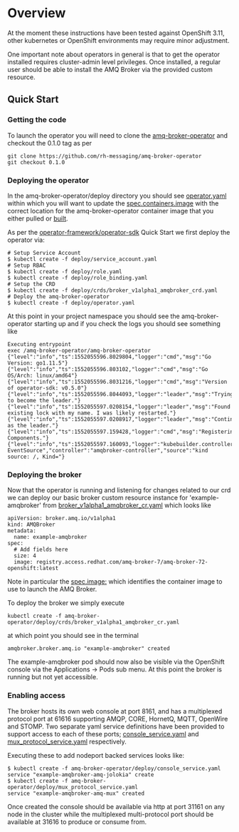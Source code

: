 # Overview

At the moment these instructions have been tested against OpenShift 3.11,
other kubernetes or OpenShift environments may require minor adjustment.

One important note about operators in general is that to get the operator
installed requires cluster-admin level privileges. Once installed, a regular
user should be able to install the AMQ Broker via the provided custom
resource.

## Quick Start

### Getting the code

To launch the operator you will need to clone the [amq-broker-operator](https://github.com/rh-messaging/amq-broker-operator)
and checkout the 0.1.0 tag as per

```$xslt
git clone https://github.com/rh-messaging/amq-broker-operator
git checkout 0.1.0
```

### Deploying the operator

In the amq-broker-operator/deploy directory you should see [operator.yaml](https://github.com/rh-messaging/amq-broker-operator/blob/master/deploy/operator.yaml)
within which you will want to update the [spec.containers.image](https://github.com/rh-messaging/amq-broker-operator/blob/master/deploy/operator.yaml#L18-L19)
with the correct location for the amq-broker-operator container image that you either pulled or [built](building.md).

As per the [operator-framework/operator-sdk](https://github.com/operator-framework/operator-sdk) Quick Start we first
deploy the operator via:

```$xslt
# Setup Service Account
$ kubectl create -f deploy/service_account.yaml
# Setup RBAC
$ kubectl create -f deploy/role.yaml
$ kubectl create -f deploy/role_binding.yaml
# Setup the CRD
$ kubectl create -f deploy/crds/broker_v1alpha1_amqbroker_crd.yaml
# Deploy the amq-broker-operator
$ kubectl create -f deploy/operator.yaml
```

At this point in your project namespace you should see the amq-broker-operator
starting up and if you check the logs you should see something like

```$xslt
Executing entrypoint
exec /amq-broker-operator/amq-broker-operator
{"level":"info","ts":1552055596.8029804,"logger":"cmd","msg":"Go Version: go1.11.5"}
{"level":"info","ts":1552055596.803102,"logger":"cmd","msg":"Go OS/Arch: linux/amd64"}
{"level":"info","ts":1552055596.8031216,"logger":"cmd","msg":"Version of operator-sdk: v0.5.0"}
{"level":"info","ts":1552055596.8044093,"logger":"leader","msg":"Trying to become the leader."}
{"level":"info","ts":1552055597.0208154,"logger":"leader","msg":"Found existing lock with my name. I was likely restarted."}
{"level":"info","ts":1552055597.0208917,"logger":"leader","msg":"Continuing as the leader."}
{"level":"info","ts":1552055597.159428,"logger":"cmd","msg":"Registering Components."}
{"level":"info","ts":1552055597.160093,"logger":"kubebuilder.controller","msg":"Starting EventSource","controller":"amqbroker-controller","source":"kind source: /, Kind="}
```

### Deploying the broker

Now that the operator is running and listening for changes related to our crd we can deploy our basic broker custom
resource instance for 'example-amqbroker' from [broker_v1alpha1_amqbroker_cr.yaml](https://github.com/rh-messaging/amq-broker-operator/blob/master/deploy/crds/broker_v1alpha1_amqbroker_cr.yaml)
which looks like

```$xslt
apiVersion: broker.amq.io/v1alpha1
kind: AMQBroker
metadata:
  name: example-amqbroker
spec:
  # Add fields here
  size: 4
  image: registry.access.redhat.com/amq-broker-7/amq-broker-72-openshift:latest
```  

Note in particular the [spec.image:](https://github.com/rh-messaging/amq-broker-operator/blob/master/deploy/crds/broker_v1alpha1_amqbroker_cr.yaml#L8)
which identifies the container image to use to launch the AMQ Broker.

To deploy the broker we simply execute

```$xslt
kubectl create -f amq-broker-operator/deploy/crds/broker_v1alpha1_amqbroker_cr.yaml
```

at which point you should see in the terminal

```$xslt
amqbroker.broker.amq.io "example-amqbroker" created
```
 
The example-amqbroker pod should now also be visible via the OpenShift console via the Applications -> Pods sub menu. At
this point the broker is running but not yet accessible.
 
### Enabling access

The broker hosts its own web console at port 8161, and has a multiplexed protocol port at 61616 supporting 
AMQP, CORE, HornetQ, MQTT, OpenWire and STOMP. Two separate yaml service definitions have been provided to
support access to each of these ports; [console_service.yaml](https://github.com/rh-messaging/amq-broker-operator/blob/master/deploy/console_service.yaml)
and [mux_protocol_service.yaml](https://github.com/rh-messaging/amq-broker-operator/blob/master/deploy/mux_protocol_service.yaml)
respectively.

Executing these to add nodeport backed services looks like:

```$xslt
$ kubectl create -f amq-broker-operator/deploy/console_service.yaml                      
service "example-amqbroker-amq-jolokia" create                                                                                                                                                                                                
$ kubectl create -f amq-broker-operator/deploy/mux_protocol_service.yaml                                                                                                                                         
service "example-amqbroker-amq-mux" created                                                                                                                                                                                                    
```

Once created the console should be available via http at port 31161 on any node in the cluster while the multiplexed multi-protocol
port should be available at 31616 to produce or consume from.